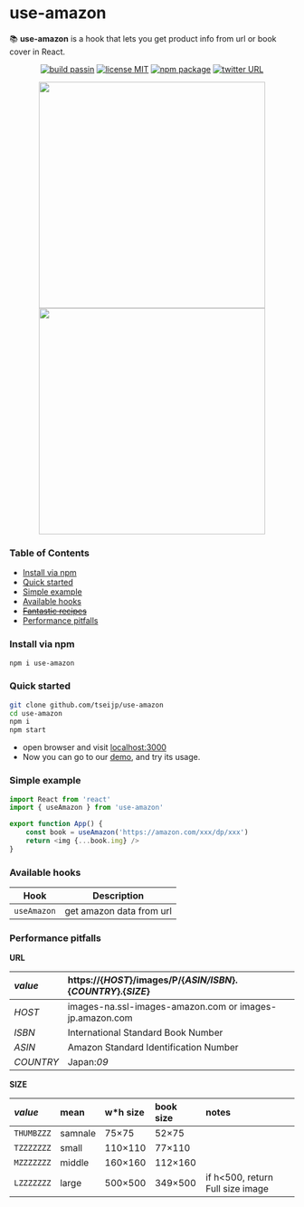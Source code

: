 
# use-amazon

📚 __use-amazon__ is a hook that lets you get product info from url or book cover in React.

<p align="center">
  <a href="https://github.com/tseijp/use-amazon">    <img alt="build passin"src="https://img.shields.io/badge/build-passing-green.svg"/></a>
  <a href="https://github.com/tseijp/use-amazon">    <img alt="license MIT" src="https://img.shields.io/badge/license-MIT-green.svg"/></a>
  <a href="https://www.npmjs.com/package/use-amazon"><img alt="npm package" src="https://img.shields.io/badge/npm_package-0.1.0-green.svg"/></a>
  <a href="https://twitter.com/tseijp" >             <img alt="twitter URL" src="https://img.shields.io/twitter/url?style=social&url=https%3A%2F%2Ftwitter.com%2Ftseijp"/></a>
</p>

<p align="middle">
  <a href="https://tsei.jp/hook/use-amazon"><img src="https://res.cloudinary.com/dpimrj9cp/image/upload/v1593788244/demo1.gif" width="400"/></a>
  <a href="https://tsei.jp/hook/use-amazon"><img src="https://res.cloudinary.com/dpimrj9cp/image/upload/v1593788210/demo2.gif" width="400"/></a>
</p>


### Table of Contents
* [Install via npm](#install-via-npm)
* [Quick started](#quick-started)
* [Simple example](#simple-example)
* [Available hooks](#available-hooks)
* [~~Fantastic recipes~~](#fantastic-recipes)
* [Performance pitfalls](#performance-pitfalls)

### Install via npm
```bash
npm i use-amazon
```

### Quick started
```bash
git clone github.com/tseijp/use-amazon
cd use-amazon
npm i
npm start
```

* open browser and visit [localhost:3000](http://localhost:3000/)
* Now you can go to our [demo](https://tsei.jp/hook/use-amazon), and try its usage.

### Simple example

```js
import React from 'react'
import { useAmazon } from 'use-amazon'

export function App() {
    const book = useAmazon('https://amazon.com/xxx/dp/xxx')
    return <img {...book.img} />
}
```

### Available hooks

| Hook         | Description                                |
| ------------ | ------------------------------------------ |
| `useAmazon`  | get amazon data from url                   |


### Performance pitfalls

__URL__

_value_| https://{_HOST_}/images/P/{_ASIN/ISBN_}.{_COUNTRY_}.{_SIZE_}  
:-|:-  
_HOST_ | images-na.ssl-images-amazon.com or images-jp.amazon.com  
_ISBN_ | International Standard Book Number  
_ASIN_ | Amazon Standard Identification Number  
_COUNTRY_|Japan:_09_  

__SIZE__

_value_    | mean     | w*h size | book size | notes  
:-|:-|:-|:-|:-  
`THUMBZZZ` | samnale  | 75×75   | 52×75    |  
`TZZZZZZZ` | small    | 110×110 | 77×110   |  
`MZZZZZZZ` | middle   | 160×160 | 112×160  |  
`LZZZZZZZ` | large    | 500×500 | 349×500  | if h<500, return Full size image  
